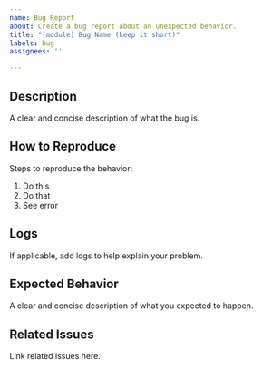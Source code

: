 ```yaml
---
name: Bug Report
about: Create a bug report about an unexpected behavior.
title: "[module] Bug Name (keep it short)"
labels: bug
assignees: ''

---
```


Description
-------------

A clear and concise description of what the bug is.

How to Reproduce
-----------------

Steps to reproduce the behavior:

1. Do this
2. Do that
3. See error

Logs
-----

If applicable, add logs to help explain your problem.

Expected Behavior
------------------

A clear and concise description of what you expected to happen.

Related Issues
---------------

Link related issues here.

